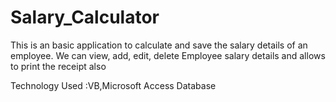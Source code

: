 # Salary_Calculator

This is an basic application to calculate and save the salary details of an employee. 
We can view, add, edit, delete Employee salary details and allows to print the receipt also 

Technology Used :VB,Microsoft Access Database
